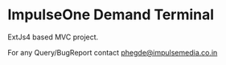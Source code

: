 # ImpulseOne Demand Terminal
ExtJs4 based MVC project.

For any Query/BugReport contact phegde@impulsemedia.co.in
